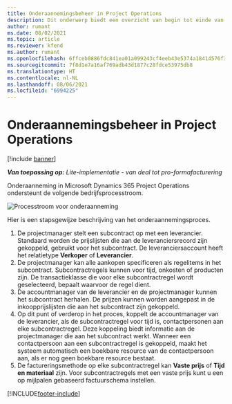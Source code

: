```yaml
---
title: Onderaannemingsbeheer in Project Operations
description: Dit onderwerp biedt een overzicht van begin tot einde van het onderaannemingsbeheerproces in Microsoft Dynamics 365 Project Operations.
author: rumant
ms.date: 08/02/2021
ms.topic: article
ms.reviewer: kfend
ms.author: rumant
ms.openlocfilehash: 6ffceb0886fdc841ea01a099243cf4eeb43e5374a18414576f3639a3e50857fd
ms.sourcegitcommit: 7f8d1e7a16af769adb43d1877c28fdce53975db8
ms.translationtype: HT
ms.contentlocale: nl-NL
ms.lasthandoff: 08/06/2021
ms.locfileid: "6994225"
---
```

# <a name="subcontract-management-in-project-operations"></a>Onderaannemingsbeheer in Project Operations

[!include [banner](../../includes/dataverse-preview.md)]

_**Van toepassing op:** Lite-implementatie - van deal tot pro-formafacturering_

Onderaanneming in Microsoft Dynamics 365 Project Operations ondersteunt de volgende bedrijfsprocesstroom.

![Processtroom voor onderaanneming](../media/SubcontractingProcessFlow.png)

Hier is een stapsgewijze beschrijving van het onderaannemingsproces.

1. De projectmanager stelt een subcontract op met een leverancier. Standaard worden de prijslijsten die aan de leveranciersrecord zijn gekoppeld, gebruikt voor het subcontract. De leveranciersaccount heeft het relatietype **Verkoper** of **Leverancier**.
2. De projectmanager kan alle aankopen specificeren als regelitems in het subcontract. Subcontractregels kunnen voor tijd, onkosten of producten zijn. De transactieklasse die voor elke subcontractregel wordt geselecteerd, bepaalt waarvoor de regel dient.
3. De accountmanager van de leverancier en de projectmanager kunnen het subcontract herhalen. De prijzen kunnen worden aangepast in de inkoopprijslijsten die aan het subcontract zijn gekoppeld.
4. Op dit punt of verderop in het proces, koppelt de accountmanager van de leverancier, als de subcontractregel voor tijd is, contactpersonen aan elke subcontractregel. Deze koppeling biedt informatie aan de projectmanager die aan het subcontract werkt. Wanneer een contactpersoon aan een subcontractregel is gekoppeld, maakt het systeem automatisch een boekbare resource van de contactpersoon aan, als er nog geen boekbare resource bestaat.
5. De factureringsmethode op elke subcontractregel kan **Vaste prijs** of **Tijd en materiaal** zijn. Voor subcontractregels met een vaste prijs kunt u een op mijlpalen gebaseerd factuurschema instellen.

[!INCLUDE[footer-include](../../includes/footer-banner.md)]
